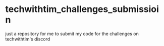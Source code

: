 # techwithtim_challenges_submissioin
just a repository for me to submit my code for the challenges on techwithtim's discord
